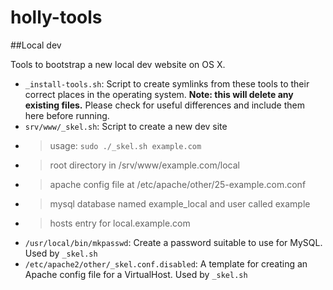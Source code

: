 # holly-tools

##Local dev

Tools to bootstrap a new local dev website on OS X.

* `_install-tools.sh`: Script to create symlinks from these tools to their correct places in the operating system. **Note: this will delete any existing files.** Please check for useful differences and include them here before running.
* `srv/www/_skel.sh`: Script to create a new dev site
* > usage: `sudo ./_skel.sh example.com`
* > root directory in /srv/www/example.com/local
* > apache config file at /etc/apache/other/25-example.com.conf
* > mysql database named example_local and user called example
* > hosts entry for local.example.com
* `/usr/local/bin/mkpasswd`: Create a password suitable to use for MySQL. Used by `_skel.sh`
* `/etc/apache2/other/_skel.conf.disabled`: A template for creating an Apache config file for a VirtualHost. Used by `_skel.sh`
